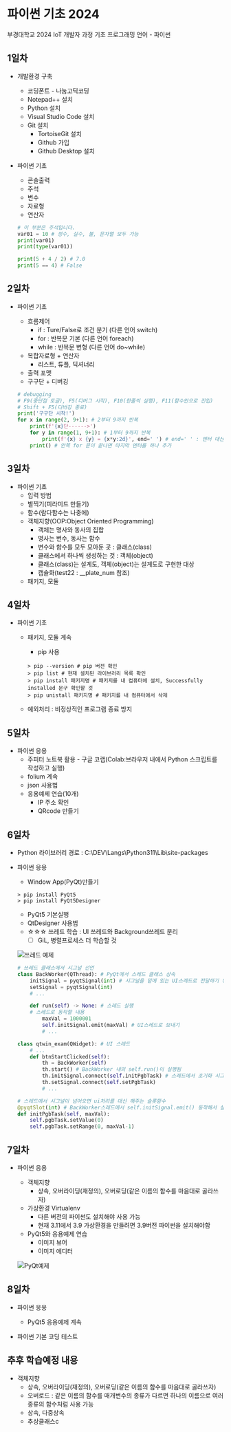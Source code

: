 # 파이썬 기초 2024
부경대학교 2024 IoT 개발자 과정 기초 프로그래밍 언어 - 파이썬

## 1일차
- 개발환경 구축
    - 코딩폰트 - 나눔고딕코딩
    - Notepad++ 설치
    - Python 설치
    - Visual Studio Code 설치
    - Git 설치
        - TortoiseGit 설치
        - Github 가입
        - Github Desktop 설치

- 파이썬 기초
    - 콘솔출력
    - 주석
    - 변수
    - 자료형
    - 연산자

    ```python
    # 이 부분은 주석입니다.
    var01 = 10 # 정수, 실수, 불, 문자열 모두 가능
    print(var01)
    print(type(var01))

    print(5 + 4 / 2) # 7.0
    print(5 == 4) # False
    ```

## 2일차
- 파이썬 기초
    - 흐름제어
        - if : Ture/False로 조건 분기 (다른 언어 switch)
        - for : 반복문 기본 (다른 언어 foreach)
        - while : 반복문 변형 (다른 언어 do~while)
    - 복합자료형 + 연산자
        - 리스트, 튜플, 딕셔너리
    - 출력 포맷
    - 구구단 + 디버깅

    ```python
    # debugging
    # F9(중단점 토글), F5(디버그 시작), F10(한줄씩 실행), F11(함수안으로 진입)
    # Shift + F5(디버깅 종료)
    print('구구단 시작!')
    for x in range(2, 9+1): # 2부터 9까지 반복
        print(f'{x}단------>')
        for y in range(1, 9+1): # 1부터 9까지 반복
            print(f'{x} x {y} = {x*y:2d}', end=' ') # end=' ' : 엔터 대신 공백으로 변경
        print() # 안쪽 for 문이 끝나면 마지막 엔터를 하나 추가
    ```

## 3일차
- 파이썬 기초
    - 입력 방법
    - 별찍기(피라미드 만들기)
    - 함수(람다함수는 나중에)
    - 객체지향(OOP:Object Oriented Programming)
        - 객체는 명사와 동사의 집합
        - 명사는 변수, 동사는 함수
        - 변수와 함수를 모두 모아둔 곳 : 클래스(class)
        - 클래스에서 하나씩 생성하는 것 : 객체(object)
        - 클래스(class)는 설계도, 객체(object)는 설계도로 구현한 대상
        - 캡슐화(test22 : __plate_num 참조)
    - 패키지, 모듈

## 4일차
- 파이썬 기초
    - 패키지, 모듈 계속
        - pip 사용

        ```shell
        > pip --version # pip 버전 확인
        > pip list # 현재 설치된 라이브러리 목록 확인
        > pip install 패키지명 # 패키지를 내 컴퓨터에 설치, Successfully installed 문구 확인할 것
        > pip unistall 패키지명 # 패키지를 내 컴퓨터에서 삭제
        ```
    - 예외처리 : 비정상적인 프로그램 종료 방지


## 5일차
- 파이썬 응용
    - 주피터 노트북 활용 - 구글 코랩(Colab:브라우저 내에서 Python 스크립트를 작성하고 실행)
    - folium 계속
    - json 사용법
    - 응용예제 연습(10개)
        - IP 주소 확인
        - QRcode 만들기

## 6일차
- Python 라이브러리 경로 : C:\DEV\Langs\Python311\Lib\site-packages
- 파이썬 응용
    - Window App(PyQt)만들기

    ```shell
    > pip install PyQt5
    > pip install PyQt5Designer
    ```

    - PyQt5 기본실행
    - QtDesigner 사용법
    - ☆☆☆ 쓰레드 학습 : UI 쓰레드와 Background쓰레드 분리
        - [ ] GiL, 병렬프로세스 더 학습할 것

    ![쓰레드 예제](https://raw.githubusercontent.com/YooWangGwon/basic-python-2024/main/images/python_003.gif)

    ```python
    # 쓰레드 클래스에서 시그널 선언
    class BackWorker(QThread): # PyQt에서 스레드 클래스 상속
        initSignal = pyqtSignal(int) # 시그널을 밑에 있는 UI스레드로 전달하기 위한 변수객체
        setSignal = pyqtSignal(int)
        # ...

        def run(self) -> None: # 스레드 실행
        # 스레드로 동작할 내용
            maxVal = 1000001
            self.initSignal.emit(maxVal) # UI스레드로 보내기
            # ...

    class qtwin_exam(QWidget): # UI 스레드
        # ...
        def btnStartClicked(self):
            th = BackWorker(self)
            th.start() # BackWorker 내의 self.run()이 실행됨
            th.initSignal.connect(self.initPgbTask) # 스레드에서 초기화 시그널이 오면 initPgbTask실행
            th.setSignal.connect(self.setPgbTask)
            # ...

    # 스레드에서 시그널이 넘어오면 ui처리를 대신 해주는 슬롯함수
    @pyqtSlot(int) # BackWorker스레드에서 self.initSignal.emit() 동작해서 실행
    def initPgbTask(self, maxVal):
        self.pgbTask.setValue(0)
        self.pgbTask.setRange(0, maxVal-1)
    ```

## 7일차
- 파이썬 응용
    - 객체지향
        - 상속, 오버라이딩(재정의), 오버로딩(같은 이름의 함수를 마음대로 골라쓰자)
    - 가상환경 Virtualenv
        - 다른 버전의 파이썬도 설치해야 사용 가능
        - 현재 3.11에서 3.9 가상환경을 만들려면 3.9버전 파이썬을 설치해야함
    - PyQt5와 응용예제 연습
        - 이미지 뷰어
        - 이미지 에디터

    ![PyQt예제](https://raw.githubusercontent.com/YooWangGwon/basic-python-2024/main/images/python_004.png)

## 8일차
- 파이썬 응용
    - PyQt5 응용예제 계속

- 파이썬 기본 코딩 테스트

## 추후 학습예정 내용
- 객체지향
    - 상속, 오버라이딩(재정의), 오버로딩(같은 이름의 함수를 마음대로 골라쓰자)
    - 오버로드 : 같은 이름의 함수를 매개변수의 종류가 다르면 하나의 이름으로 여러종류의 함수처럼 사용  가능
    - 상속, 다중상속
    - 추상클래스c